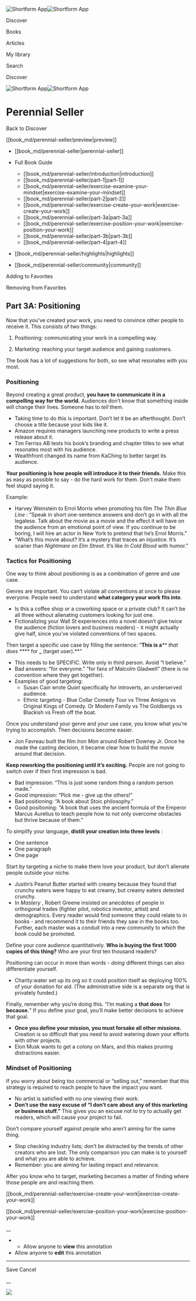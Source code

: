 ![Shortform App](/img/logo.36a2399e.svg)![Shortform App](/img/logo-dark.70c1b072.svg)

Discover

Books

Articles

My library

Search

Discover

![Shortform App](/img/logo.36a2399e.svg)![Shortform App](/img/logo-dark.70c1b072.svg)

# Perennial Seller

Back to Discover

[[book_md/perennial-seller/preview|preview]]

  * [[book_md/perennial-seller|perennial-seller]]
  * Full Book Guide

    * [[book_md/perennial-seller/introduction|introduction]]
    * [[book_md/perennial-seller/part-1|part-1]]
    * [[book_md/perennial-seller/exercise-examine-your-mindset|exercise-examine-your-mindset]]
    * [[book_md/perennial-seller/part-2|part-2]]
    * [[book_md/perennial-seller/exercise-create-your-work|exercise-create-your-work]]
    * [[book_md/perennial-seller/part-3a|part-3a]]
    * [[book_md/perennial-seller/exercise-position-your-work|exercise-position-your-work]]
    * [[book_md/perennial-seller/part-3b|part-3b]]
    * [[book_md/perennial-seller/part-4|part-4]]
  * [[book_md/perennial-seller/highlights|highlights]]
  * [[book_md/perennial-seller/community|community]]



Adding to Favorites 

Removing from Favorites 

## Part 3A: Positioning

Now that you’ve created your work, you need to convince other people to receive it. This consists of two things:

1) Positioning: communicating your work in a compelling way.

2) Marketing: reaching your target audience and gaining customers.

The book has a lot of suggestions for both, so see what resonates with you most.

### Positioning

Beyond creating a great product, **you have to communicate it in a compelling way for the world.** Audiences don’t know that something inside will change their lives. Someone has to _tell_ them.

  * Taking time to do this is important. Don’t let it be an afterthought. Don’t choose a title because your kids like it.
  * Amazon requires managers launching new products to write a press release about it.
  * Tim Ferriss AB tests his book’s branding and chapter titles to see what resonates most with his audience.
  * Wealthfront changed its name from KaChing to better target its audience.



**Your positioning is how people will introduce it to their friends.** Make this as easy as possible to say - do the hard work for them. Don’t make them feel stupid saying it.

Example:

  * Harvey Weinstein to Errol Morris when promoting his film _The Thin Blue Line_ : “Speak in short one-sentence answers and don’t go in with all the legalese. Talk about the movie as a movie and the effect it will have on the audience from an emotional point of view. If you continue to be boring, I will hire an actor in New York to pretend that he’s Errol Morris.”
  * “What’s this movie about? It’s a mystery that traces an injustice. It’s scarier than _Nightmare on Elm Street_. It’s like _In Cold Blood_ with humor.”



### Tactics for Positioning

One way to think about positioning is as a combination of genre and use case.

Genres are important. You can’t violate all conventions at once to please everyone. People need to understand **what category your work fits into**.

  * Is this a coffee shop or a coworking space or a private club? It can’t be all three without alienating customers looking for just one.
  * Fictionalizing your Wall St experiences into a novel doesn’t give twice the audience (fiction lovers and business readers) - it might actually give half, since you’ve violated conventions of two spaces.



Then target a specific use case by filling the sentence: “**This is a**_** that does **_** for **_** (target user).**”

  * This needs to be SPECIFIC. Write only in third person. Avoid “I believe.”
  * Bad answers: “for everyone.” “for fans of Malcolm Gladwell” (there is no convention where they get together).
  * Examples of good targeting:
    * Susan Cain wrote _Quiet_ specifically for introverts, an underserved audience.
    * Ethnic targeting - Blue Collar Comedy Tour vs Three Amigos vs Original Kings of Comedy. Or Modern Family vs The Goldbergs vs Blackish vs Fresh off the boat.



Once you understand your genre and your use case, you know what you’re trying to accomplish. Then decisions become easier.

  * Jon Favreau built the film _Iron Man_ around Robert Downey Jr. Once he made the casting decision, it became clear how to build the movie around that decision.



**Keep reworking the positioning until it’s exciting.** People are not going to switch over if their first impression is bad.

  * Bad impression: “This is just some random thing a random person made.”
  * Good impression: “Pick me - give up the others!”
  * Bad positioning: “A book about Stoic philosophy.”
  * Good positioning: “A book that uses the ancient formula of the Emperor Marcus Aurelius to teach people how to not only overcome obstacles but thrive because of them.”



To simplify your language, **distill your creation into three levels** :

  * One sentence
  * One paragraph
  * One page



Start by targeting a niche to make them love your product, but don’t alienate people outside your niche.

  * Justin’s Peanut Butter started with creamy because they found that crunchy eaters were happy to eat creamy, but creamy eaters detested crunchy.
  * In _Mastery_ , Robert Greene insisted on anecdotes of people in orthogonal trades (fighter pilot, robotics inventor, artist) and demographics. Every reader would find someone they could relate to in books - and recommend it to their friends they saw in the books too. Further, each master was a conduit into a new community to which the book could be promoted.



Define your core audience quantitatively. **Who is buying the first 1000 copies of this thing?** Who are your first ten thousand readers?

Positioning can occur in more than words - _doing_ different things can also differentiate yourself.

  * Charity:water set up its org so it could position itself as deploying 100% of your donation for aid. (The administrative side is a separate org that is privately funded.)



Finally, remember why you’re doing this. “I’m making a ****that does**** for ******because****.**” If you define your goal, you’ll make better decisions to achieve that goal.

  * **Once you define your mission, you must forsake all other missions.** Creation is so difficult that you need to avoid watering down your efforts with other projects.
  * Elon Musk wants to get a colony on Mars, and this makes pruning distractions easier.



### Mindset of Positioning

If you worry about being too commercial or “selling out,” remember that this strategy is required to reach people to have the impact you want.

  * No artist is satisfied with no one viewing their work.
  * **Don’t use the easy excuse of “I don’t care about any of this marketing or business stuff.”** This gives you an excuse not to try to actually get readers, which will cause your project to fail.



Don’t compare yourself against people who aren’t aiming for the same thing.

  * Stop checking industry lists; don’t be distracted by the trends of other creators who are lost. The only comparison you can make is to yourself and what you are able to achieve.
  * Remember: you are aiming for lasting impact and relevance. 



After you know who to target, marketing becomes a matter of finding where those people are and reaching them.

[[book_md/perennial-seller/exercise-create-your-work|exercise-create-your-work]]

[[book_md/perennial-seller/exercise-position-your-work|exercise-position-your-work]]

__

  *   * Allow anyone to **view** this annotation
  * Allow anyone to **edit** this annotation



* * *

Save Cancel

__




![](https://bat.bing.com/action/0?ti=56018282&Ver=2&mid=92e1b914-0bb5-457e-88b5-63b41e674025&sid=f30c5e70639211ee87d33f0876d93783&vid=f30c9700639211eeb3a75d830392c94f&vids=0&msclkid=N&pi=0&lg=en-US&sw=800&sh=600&sc=24&nwd=1&tl=Shortform%20%7C%20Perennial%20Seller&p=https%3A%2F%2Fwww.shortform.com%2Fapp%2Fbook%2Fperennial-seller%2Fpart-3a&r=&lt=513&evt=pageLoad&sv=1&rn=301854)
